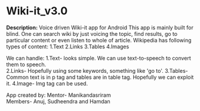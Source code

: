 Wiki-it_v3.0
============

**Description:**
Voice driven Wiki-it app for Android
This app is mainly built for blind. One can search wiki by just voicing the topic, find results, go to particular content or even listen to whole of article.
Wikipedia has following types of content: 
1.Text 
2.Links 
3.Tables 
4.Images

We can handle: 
1.Text-   looks simple. We can use text-to-speech to convert them to speech.  
2.Links-  Hopefully using some keywords, something like 'go to'. 
3.Tables- Common text is in p tag and tables are in table tag. Hopefully we can exploit it. 
4.Image-  Img tag can be used.  

App created by: 
Mentor- Manikandasriram  
Members- Anuj, Sudheendra and Hamdan 

